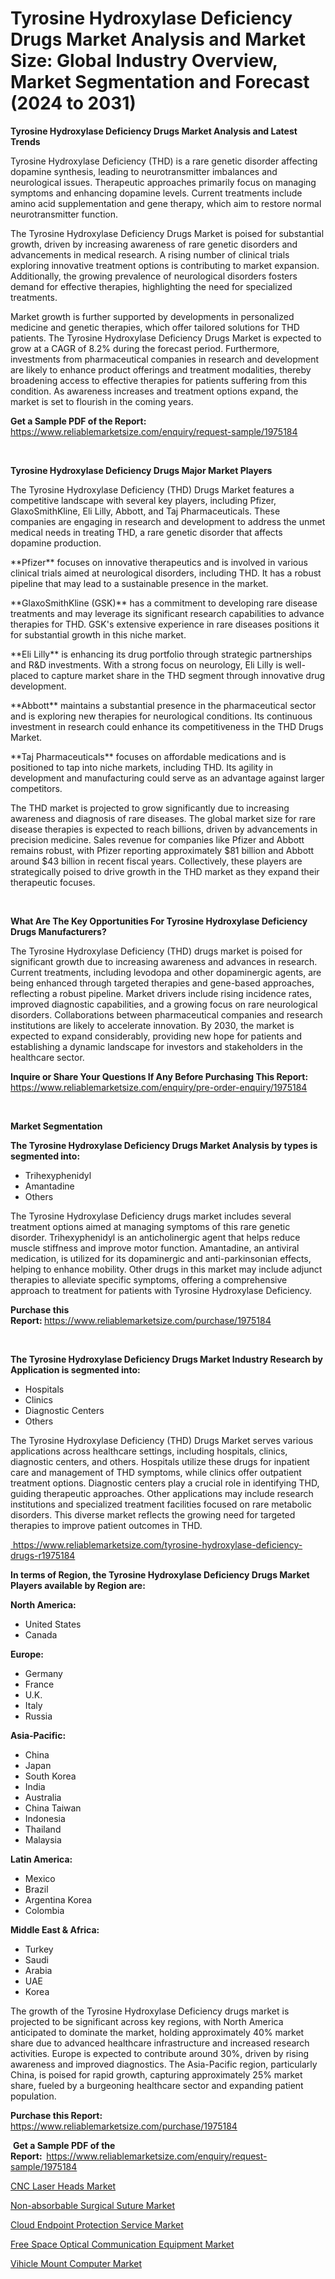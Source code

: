<p><h1>Tyrosine Hydroxylase Deficiency Drugs Market Analysis and Market Size: Global Industry Overview, Market Segmentation and Forecast (2024 to 2031)</h1></p><p><strong>Tyrosine Hydroxylase Deficiency Drugs Market Analysis and Latest Trends</strong></p>
<p><p>Tyrosine Hydroxylase Deficiency (THD) is a rare genetic disorder affecting dopamine synthesis, leading to neurotransmitter imbalances and neurological issues. Therapeutic approaches primarily focus on managing symptoms and enhancing dopamine levels. Current treatments include amino acid supplementation and gene therapy, which aim to restore normal neurotransmitter function. </p><p>The Tyrosine Hydroxylase Deficiency Drugs Market is poised for substantial growth, driven by increasing awareness of rare genetic disorders and advancements in medical research. A rising number of clinical trials exploring innovative treatment options is contributing to market expansion. Additionally, the growing prevalence of neurological disorders fosters demand for effective therapies, highlighting the need for specialized treatments. </p><p>Market growth is further supported by developments in personalized medicine and genetic therapies, which offer tailored solutions for THD patients. The Tyrosine Hydroxylase Deficiency Drugs Market is expected to grow at a CAGR of 8.2% during the forecast period. Furthermore, investments from pharmaceutical companies in research and development are likely to enhance product offerings and treatment modalities, thereby broadening access to effective therapies for patients suffering from this condition. As awareness increases and treatment options expand, the market is set to flourish in the coming years.</p></p>
<p><strong>Get a Sample PDF of the Report:&nbsp;</strong> <a href="https://www.reliablemarketsize.com/enquiry/request-sample/1975184?utm_campaign=1773&utm_medium=2&utm_source=Github&utm_content=ia&utm_term=25102024&utm_id=tyrosine-hydroxylase-deficiency-drugs">https://www.reliablemarketsize.com/enquiry/request-sample/1975184</a></p>
<p>&nbsp;</p>
<p><strong>Tyrosine Hydroxylase Deficiency Drugs Major Market Players</strong></p>
<p><p>The Tyrosine Hydroxylase Deficiency (THD) Drugs Market features a competitive landscape with several key players, including Pfizer, GlaxoSmithKline, Eli Lilly, Abbott, and Taj Pharmaceuticals. These companies are engaging in research and development to address the unmet medical needs in treating THD, a rare genetic disorder that affects dopamine production.</p><p>**Pfizer** focuses on innovative therapeutics and is involved in various clinical trials aimed at neurological disorders, including THD. It has a robust pipeline that may lead to a sustainable presence in the market.</p><p>**GlaxoSmithKline (GSK)** has a commitment to developing rare disease treatments and may leverage its significant research capabilities to advance therapies for THD. GSK's extensive experience in rare diseases positions it for substantial growth in this niche market.</p><p>**Eli Lilly** is enhancing its drug portfolio through strategic partnerships and R&D investments. With a strong focus on neurology, Eli Lilly is well-placed to capture market share in the THD segment through innovative drug development.</p><p>**Abbott** maintains a substantial presence in the pharmaceutical sector and is exploring new therapies for neurological conditions. Its continuous investment in research could enhance its competitiveness in the THD Drugs Market.</p><p>**Taj Pharmaceuticals** focuses on affordable medications and is positioned to tap into niche markets, including THD. Its agility in development and manufacturing could serve as an advantage against larger competitors.</p><p>The THD market is projected to grow significantly due to increasing awareness and diagnosis of rare diseases. The global market size for rare disease therapies is expected to reach billions, driven by advancements in precision medicine. Sales revenue for companies like Pfizer and Abbott remains robust, with Pfizer reporting approximately $81 billion and Abbott around $43 billion in recent fiscal years. Collectively, these players are strategically poised to drive growth in the THD market as they expand their therapeutic focuses.</p></p>
<p>&nbsp;</p>
<p><strong>What Are The Key Opportunities For Tyrosine Hydroxylase Deficiency Drugs Manufacturers?</strong></p>
<p><p>The Tyrosine Hydroxylase Deficiency (THD) drugs market is poised for significant growth due to increasing awareness and advances in research. Current treatments, including levodopa and other dopaminergic agents, are being enhanced through targeted therapies and gene-based approaches, reflecting a robust pipeline. Market drivers include rising incidence rates, improved diagnostic capabilities, and a growing focus on rare neurological disorders. Collaborations between pharmaceutical companies and research institutions are likely to accelerate innovation. By 2030, the market is expected to expand considerably, providing new hope for patients and establishing a dynamic landscape for investors and stakeholders in the healthcare sector.</p></p>
<p><strong>Inquire or Share Your Questions If Any Before Purchasing This Report:</strong> <a href="https://www.reliablemarketsize.com/enquiry/pre-order-enquiry/1975184?utm_campaign=1773&utm_medium=2&utm_source=Github&utm_content=ia&utm_term=25102024&utm_id=tyrosine-hydroxylase-deficiency-drugs">https://www.reliablemarketsize.com/enquiry/pre-order-enquiry/1975184</a></p>
<p>&nbsp;</p>
<p><strong>Market Segmentation</strong></p>
<p><strong>The Tyrosine Hydroxylase Deficiency Drugs Market Analysis by types is segmented into:</strong></p>
<p><ul><li>Trihexyphenidyl</li><li>Amantadine</li><li>Others</li></ul></p>
<p><p>The Tyrosine Hydroxylase Deficiency drugs market includes several treatment options aimed at managing symptoms of this rare genetic disorder. Trihexyphenidyl is an anticholinergic agent that helps reduce muscle stiffness and improve motor function. Amantadine, an antiviral medication, is utilized for its dopaminergic and anti-parkinsonian effects, helping to enhance mobility. Other drugs in this market may include adjunct therapies to alleviate specific symptoms, offering a comprehensive approach to treatment for patients with Tyrosine Hydroxylase Deficiency.</p></p>
<p><strong>Purchase this Report:&nbsp;</strong><a href="https://www.reliablemarketsize.com/purchase/1975184?utm_campaign=1773&utm_medium=2&utm_source=Github&utm_content=ia&utm_term=25102024&utm_id=tyrosine-hydroxylase-deficiency-drugs">https://www.reliablemarketsize.com/purchase/1975184</a></p>
<p>&nbsp;</p>
<p><strong>The Tyrosine Hydroxylase Deficiency Drugs Market Industry Research by Application is segmented into:</strong></p>
<p><ul><li>Hospitals</li><li>Clinics</li><li>Diagnostic Centers</li><li>Others</li></ul></p>
<p><p>The Tyrosine Hydroxylase Deficiency (THD) Drugs Market serves various applications across healthcare settings, including hospitals, clinics, diagnostic centers, and others. Hospitals utilize these drugs for inpatient care and management of THD symptoms, while clinics offer outpatient treatment options. Diagnostic centers play a crucial role in identifying THD, guiding therapeutic approaches. Other applications may include research institutions and specialized treatment facilities focused on rare metabolic disorders. This diverse market reflects the growing need for targeted therapies to improve patient outcomes in THD.</p></p>
<p><a href="https://www.reliablemarketsize.com/tyrosine-hydroxylase-deficiency-drugs-r1975184?utm_campaign=1773&utm_medium=2&utm_source=Github&utm_content=ia&utm_term=25102024&utm_id=tyrosine-hydroxylase-deficiency-drugs">&nbsp;https://www.reliablemarketsize.com/tyrosine-hydroxylase-deficiency-drugs-r1975184</a></p>
<p><strong>In terms of Region, the Tyrosine Hydroxylase Deficiency Drugs Market Players available by Region are:</strong></p>
<p>
    <p> <strong> North America: </strong>
        <ul>
            <li>United States</li>
            <li>Canada</li>
        </ul>
        </p> 
    <p> <strong> Europe: </strong>
        <ul>
            <li>Germany</li>
            <li>France</li>
            <li>U.K.</li>
            <li>Italy</li>
            <li>Russia</li>
        </ul>
        </p> 
    <p> <strong> Asia-Pacific: </strong>
        <ul>
            <li>China</li>
            <li>Japan</li>
            <li>South Korea</li>
            <li>India</li>
            <li>Australia</li>
            <li>China Taiwan</li>
            <li>Indonesia</li>
            <li>Thailand</li>
            <li>Malaysia</li>
        </ul>
        </p> 
    <p> <strong> Latin America: </strong>
        <ul>
            <li>Mexico</li>
            <li>Brazil</li>
            <li>Argentina Korea</li>
            <li>Colombia</li>
        </ul>
        </p> 
    <p> <strong> Middle East & Africa: </strong>
        <ul>
            <li>Turkey</li>
            <li>Saudi</li>
            <li>Arabia</li>
            <li>UAE</li>
            <li>Korea</li>
        </ul>
    </p>
    </p>
<p><p>The growth of the Tyrosine Hydroxylase Deficiency drugs market is projected to be significant across key regions, with North America anticipated to dominate the market, holding approximately 40% market share due to advanced healthcare infrastructure and increased research activities. Europe is expected to contribute around 30%, driven by rising awareness and improved diagnostics. The Asia-Pacific region, particularly China, is poised for rapid growth, capturing approximately 25% market share, fueled by a burgeoning healthcare sector and expanding patient population.</p></p>
<p><strong>Purchase this Report: </strong><a href="https://www.reliablemarketsize.com/purchase/1975184?utm_campaign=1773&utm_medium=2&utm_source=Github&utm_content=ia&utm_term=25102024&utm_id=tyrosine-hydroxylase-deficiency-drugs">https://www.reliablemarketsize.com/purchase/1975184</a></p>
<p>&nbsp;<strong>Get a Sample PDF of the Report:&nbsp;&nbsp;</strong><a href="https://www.reliablemarketsize.com/enquiry/request-sample/1975184?utm_campaign=1773&utm_medium=2&utm_source=Github&utm_content=ia&utm_term=25102024&utm_id=tyrosine-hydroxylase-deficiency-drugs">https://www.reliablemarketsize.com/enquiry/request-sample/1975184</a></p>
<p><strong></strong></p>
<p><p><a href="https://www.linkedin.com/pulse/cnc-laser-heads-market-indicators-size-regional-breakdown-bn2de?utm_campaign=1773&utm_medium=2&utm_source=Github&utm_content=ia&utm_term=25102024&utm_id=tyrosine-hydroxylase-deficiency-drugs">CNC Laser Heads Market</a></p><p><a href="https://www.linkedin.com/pulse/global-non-absorbable-surgical-suture-market-size-trends-aczrf?utm_campaign=1773&utm_medium=2&utm_source=Github&utm_content=ia&utm_term=25102024&utm_id=tyrosine-hydroxylase-deficiency-drugs">Non-absorbable Surgical Suture Market</a></p><p><a href="https://github.com/RunaHaque64/Market-Research-Report-List-1/blob/main/cloud-endpoint-protection-service-market.md?utm_campaign=1773&utm_medium=2&utm_source=Github&utm_content=ia&utm_term=25102024&utm_id=tyrosine-hydroxylase-deficiency-drugs">Cloud Endpoint Protection Service Market</a></p><p><a href="https://www.linkedin.com/pulse/free-space-optical-communication-equipment-market-outlook-complete-tvwne?utm_campaign=1773&utm_medium=2&utm_source=Github&utm_content=ia&utm_term=25102024&utm_id=tyrosine-hydroxylase-deficiency-drugs">Free Space Optical Communication Equipment Market</a></p><p><a href="https://www.linkedin.com/pulse/emerging-trends-vihicle-mount-computer-market-global-outlook-fmkfc?utm_campaign=1773&utm_medium=2&utm_source=Github&utm_content=ia&utm_term=25102024&utm_id=tyrosine-hydroxylase-deficiency-drugs">Vihicle Mount Computer Market</a></p></p>